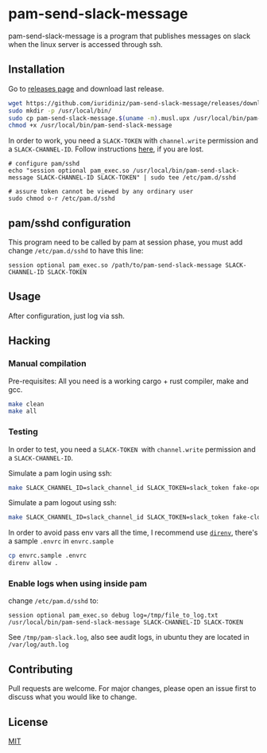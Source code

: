# pam-send-slack-message

pam-send-slack-message is a program that publishes messages on slack when the linux server is accessed through ssh.

## Installation

Go to [releases page](https://github.com/iuridiniz/pam-send-slack-message/releases) and download last release.

```bash
wget https://github.com/iuridiniz/pam-send-slack-message/releases/download/v0.1.0/pam-send-slack-message.$(uname -m).musl.upx
sudo mkdir -p /usr/local/bin/
sudo cp pam-send-slack-message.$(uname -m).musl.upx /usr/local/bin/pam-send-slack-message
chmod +x /usr/local/bin/pam-send-slack-message
```

In order to work, you need a `SLACK-TOKEN` with `channel.write` permission and a `SLACK-CHANNEL-ID`. Follow instructions [here](https://api.slack.com/messaging/sending), if you are lost.
```
# configure pam/sshd
echo "session optional pam_exec.so /usr/local/bin/pam-send-slack-message SLACK-CHANNEL-ID SLACK-TOKEN" | sudo tee /etc/pam.d/sshd 

# assure token cannot be viewed by any ordinary user 
sudo chmod o-r /etc/pam.d/sshd
```

## pam/sshd configuration

This program need to be called by pam at session phase, you must add change `/etc/pam.d/sshd` to have this line:

```
session optional pam_exec.so /path/to/pam-send-slack-message SLACK-CHANNEL-ID SLACK-TOKEN
```

## Usage

After configuration, just log via ssh.

## Hacking

### Manual compilation

Pre-requisites: All you need is a working cargo + rust compiler, make and gcc.

```bash
make clean
make all
```

### Testing

In order to test, you need a `SLACK-TOKEN `with `channel.write` permission and a `SLACK-CHANNEL-ID`.

Simulate a pam login using ssh:

```bash
make SLACK_CHANNEL_ID=slack_channel_id SLACK_TOKEN=slack_token fake-open-session
``` 

Simulate a pam logout using ssh:

```bash
make SLACK_CHANNEL_ID=slack_channel_id SLACK_TOKEN=slack_token fake-close-session
```

In order to avoid pass env vars all the time, I recommend use [`direnv`](https://direnv.net/), there's a sample `.envrc` in `envrc.sample`

```bash
cp envrc.sample .envrc
direnv allow .
```

### Enable logs when using inside pam

change `/etc/pam.d/sshd` to:

```
session optional pam_exec.so debug log=/tmp/file_to_log.txt /usr/local/bin/pam-send-slack-message SLACK-CHANNEL-ID SLACK-TOKEN
```

See `/tmp/pam-slack.log`, also see audit logs, in ubuntu they are located in `/var/log/auth.log`


## Contributing
Pull requests are welcome. For major changes, please open an issue first to discuss what you would like to change.

## License
[MIT](https://choosealicense.com/licenses/mit/)
